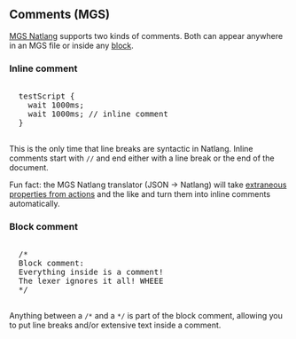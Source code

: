 ## Comments (MGS)

[MGS Natlang](mgs/mgs_natlang) supports two kinds of comments. Both can appear anywhere in an MGS file or inside any [block](mgs/block).

### Inline comment

<pre class="HyperMD-codeblock mgs">

  <span class="script">testScript</span> <span class="bracket">{</span>
    <span class="verb">wait</span> <span class="number">1000ms</span><span class="terminator">;</span>
    <span class="verb">wait</span> <span class="number">1000ms</span><span class="terminator">;</span> <span class="comment">// inline comment</span>
  <span class="bracket">}</span>

</pre>

This is the only time that line breaks are syntactic in Natlang. Inline comments start with `//` and end either with a line break or the end of the document.

Fun fact: the MGS Natlang translator (JSON -> Natlang) will take [extraneous properties from actions](scripts/comments_json) and the like and turn them into inline comments automatically.

### Block comment

<pre class="HyperMD-codeblock mgs">

  <span class="comment">/*
  Block comment:
  Everything inside is a comment!
  The lexer ignores it all! WHEEE
  */</span>

</pre>

Anything between a `/*` and a `*/` is part of the block comment, allowing you to put line breaks and/or extensive text inside a comment.
